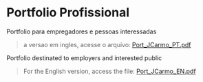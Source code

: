 # Portfolio Profissional

Portfolio para empregadores e pessoas interessadas 

> a versao em ingles, acesse o arquivo: [Port_JCarmo_PT.pdf]

Portfolio destinated to employers and interested public

>For the English version, access the file: [Port_JCarmo_EN.pdf]

[Port_JCarmo_PT.pdf]: <https://github.com/JoseCarmo/Portfolio/blob/master/Port_JCarmo_PT.pdf>
[Port_JCarmo_EN.pdf]: <https://github.com/JoseCarmo/Portfolio/blob/master/Port_JCarmo_PT.pdf>


 
